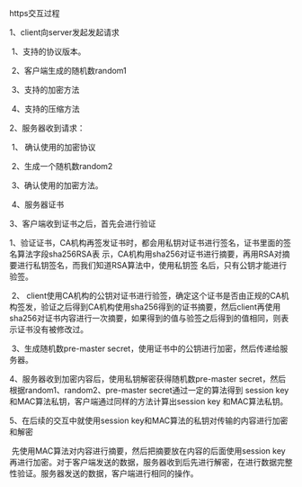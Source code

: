 https交互过程



1、client向server发起发起请求

​		1、支持的协议版本。

​		2、客户端生成的随机数random1

​		3、支持的加密方法

​		4、支持的压缩方法

2、服务器收到请求：

​	1、 确认使用的加密协议

​	2、生成一个随机数random2

​	3、确认使用的加密方法。

​	4、服务器证书

3、客户端收到证书之后，首先会进行验证

​	1、验证证书，CA机构再签发证书时，都会用私钥对证书进行签名，证书里面的签名算法字段sha256RSA表	示，CA机构用sha256对证书进行摘要，再用RSA对摘要进行私钥签名，而我们知道RSA算法中，使用私钥签	名后，只有公钥才能进行验签。

​	2、 client使用CA机构的公钥对证书进行验签，确定这个证书是否由正规的CA机构签发，验证之后得到CA机构使用sha256得到的证书摘要，然后client再使用sha256对证书内容进行一次摘要，如果得到的值与验签之后得到的值相同，则表示证书没有被修改过。

​	3、生成随机数pre-master secret，使用证书中的公钥进行加密，然后传递给服务器。



4、服务器收到加密内容后，使用私钥解密获得随机数pre-master secret，然后根据random1、random2、pre-master secret通过一定的算法得到 session key和MAC算法私钥，客户端通过同样的方法计算出session key 和MAC算法私钥。



5、在后续的交互中就使用session key和MAC算法的私钥对传输的内容进行加密和解密

​	先使用MAC算法对内容进行摘要，然后把摘要放在内容的后面使用session key再进行加密。对于客户端发送的数据，服务器收到后先进行解密，在进行数据完整性验证。服务器发送的数据，客户端进行相同的操作。

  